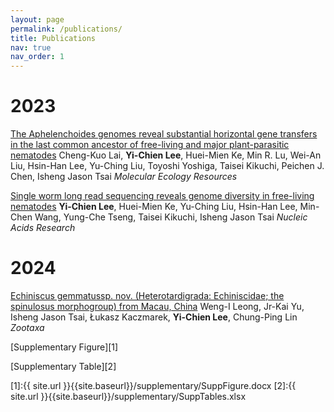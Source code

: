 ```yaml
---
layout: page
permalink: /publications/
title: Publications
nav: true
nav_order: 1
---
```


# 2023

[The Aphelenchoides genomes reveal substantial horizontal gene transfers in the last common ancestor of free-living and major plant-parasitic nematodes](https://onlinelibrary.wiley.com/doi/full/10.1111/1755-0998.13752)
Cheng-Kuo Lai, **Yi-Chien Lee**, Huei-Mien Ke, Min R. Lu, Wei-An Liu, Hsin-Han Lee, Yu-Ching Liu, Toyoshi Yoshiga, Taisei Kikuchi, Peichen J. Chen, Isheng Jason Tsai
*Molecular Ecology Resources*

[Single worm long read sequencing reveals genome diversity in free-living nematodes](https://academic.oup.com/nar/article/51/15/8035/7234520)
**Yi-Chien Lee**, Huei-Mien Ke, Yu-Ching Liu, Hsin-Han Lee, Min-Chen Wang, Yung-Che Tseng, Taisei Kikuchi, Isheng Jason Tsai
*Nucleic Acids Research*

# 2024

[Echiniscus gemmatussp. nov. (Heterotardigrada: Echiniscidae; the spinulosus morphogroup) from Macau, China](https://mapress.com/zt/article/view/zootaxa.5551.2.5)
Weng-I Leong, Jr-Kai Yu, Isheng Jason Tsai, Łukasz Kaczmarek, **Yi-Chien Lee**, Chung-Ping Lin
*Zootaxa*

[Supplementary Figure][1]

[Supplementary Table][2]

[1]:{{ site.url }}{{site.baseurl}}/supplementary/SuppFigure.docx
[2]:{{ site.url }}{{site.baseurl}}/supplementary/SuppTables.xlsx
